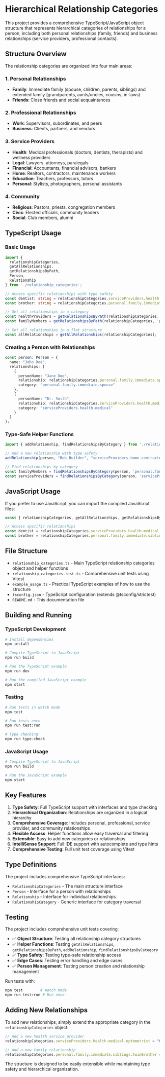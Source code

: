 # Hierarchical Relationship Categories

This project provides a comprehensive TypeScript/JavaScript object structure that represents hierarchical categories of relationships for a person, including both personal relationships (family, friends) and business relationships (service providers, professional contacts).

## Structure Overview

The relationship categories are organized into four main areas:

### 1. Personal Relationships
- **Family**: Immediate family (spouse, children, parents, siblings) and extended family (grandparents, aunts/uncles, cousins, in-laws)
- **Friends**: Close friends and social acquaintances

### 2. Professional Relationships
- **Work**: Supervisors, subordinates, and peers
- **Business**: Clients, partners, and vendors

### 3. Service Providers
- **Health**: Medical professionals (doctors, dentists, therapists) and wellness providers
- **Legal**: Lawyers, attorneys, paralegals
- **Financial**: Accountants, financial advisors, bankers
- **Home**: Realtors, contractors, maintenance workers
- **Education**: Teachers, professors, tutors
- **Personal**: Stylists, photographers, personal assistants

### 4. Community
- **Religious**: Pastors, priests, congregation members
- **Civic**: Elected officials, community leaders
- **Social**: Club members, alumni

## TypeScript Usage

### Basic Usage

```typescript
import { 
  relationshipCategories, 
  getAllRelationships, 
  getRelationshipsByPath,
  Person,
  Relationship
} from './relationship_categories';

// Access specific relationships with type safety
const dentist: string = relationshipCategories.serviceProviders.health.medical.dentist;
const brother: string = relationshipCategories.personal.family.immediate.siblings.brother;

// Get all relationships in a category
const healthProviders = getRelationshipsByPath(relationshipCategories, 'serviceProviders.health');
const familyMembers = getRelationshipsByPath(relationshipCategories, 'personal.family');

// Get all relationships in a flat structure
const allRelationships = getAllRelationships(relationshipCategories);
```

### Creating a Person with Relationships

```typescript
const person: Person = {
  name: "John Doe",
  relationships: [
    {
      personName: "Jane Doe",
      relationship: relationshipCategories.personal.family.immediate.spouse.wife,
      category: "personal.family.immediate.spouse"
    },
    {
      personName: "Dr. Smith",
      relationship: relationshipCategories.serviceProviders.health.medical.dentist,
      category: "serviceProviders.health.medical"
    }
  ]
};
```

### Type-Safe Helper Functions

```typescript
import { addRelationship, findRelationshipsByCategory } from './relationship_categories';

// Add a new relationship with type safety
addRelationship(person, "Bob Builder", "serviceProviders.home.contractor", "serviceProviders.home");

// Find relationships by category
const familyMembers = findRelationshipsByCategory(person, 'personal.family');
const serviceProviders = findRelationshipsByCategory(person, 'serviceProviders');
```

## JavaScript Usage

If you prefer to use JavaScript, you can import the compiled JavaScript files:

```javascript
const { relationshipCategories, getAllRelationships, getRelationshipsByPath } = require('./dist/relationship_categories.js');

// Access specific relationships
const dentist = relationshipCategories.serviceProviders.health.medical.dentist;
const brother = relationshipCategories.personal.family.immediate.siblings.brother;
```

## File Structure

- `relationship_categories.ts` - Main TypeScript relationship categories object and helper functions
- `relationship_categories.test.ts` - Comprehensive unit tests using Vitest
- `example_usage.ts` - Practical TypeScript examples of how to use the structure
- `tsconfig.json` - TypeScript configuration (extends @tsconfig/strictest)
- `README.md` - This documentation file

## Building and Running

### TypeScript Development

```bash
# Install dependencies
npm install

# Compile TypeScript to JavaScript
npm run build

# Run the TypeScript example
npm run dev

# Run the compiled JavaScript example
npm start
```

### Testing

```bash
# Run tests in watch mode
npm test

# Run tests once
npm run test:run

# Type checking
npm run type-check
```

### JavaScript Usage

```bash
# Compile TypeScript to JavaScript
npm run build

# Run the JavaScript example
npm start
```

## Key Features

1. **Type Safety**: Full TypeScript support with interfaces and type checking
2. **Hierarchical Organization**: Relationships are organized in a logical hierarchy
3. **Comprehensive Coverage**: Includes personal, professional, service provider, and community relationships
4. **Flexible Access**: Helper functions allow easy traversal and filtering
5. **Extensible**: Easy to add new categories or relationships
6. **IntelliSense Support**: Full IDE support with autocomplete and type hints
7. **Comprehensive Testing**: Full unit test coverage using Vitest

## Type Definitions

The project includes comprehensive TypeScript interfaces:

- `RelationshipCategories` - The main structure interface
- `Person` - Interface for a person with relationships
- `Relationship` - Interface for individual relationships
- `RelationshipCategory` - Generic interface for category traversal

## Testing

The project includes comprehensive unit tests covering:

- ✅ **Object Structure**: Testing all relationship category structures
- ✅ **Helper Functions**: Testing `getAllRelationships`, `getRelationshipsByPath`, `addRelationship`, `findRelationshipsByCategory`
- ✅ **Type Safety**: Testing type-safe relationship access
- ✅ **Edge Cases**: Testing error handling and edge cases
- ✅ **Person Management**: Testing person creation and relationship management

Run tests with:
```bash
npm test        # Watch mode
npm run test:run # Run once
```

## Adding New Relationships

To add new relationships, simply extend the appropriate category in the `relationshipCategories` object:

```typescript
// Add a new health service provider
relationshipCategories.serviceProviders.health.medical.optometrist = "Optometrist";

// Add a new family relationship
relationshipCategories.personal.family.immediate.siblings.twinBrother = "Twin Brother";
```

The structure is designed to be easily extensible while maintaining type safety and hierarchical organization. 
